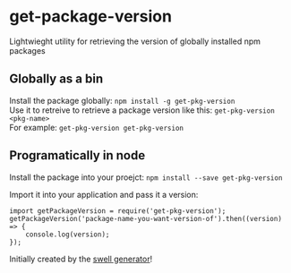 # get-package-version  
Lightwieght utility for retrieving the version of globally installed npm packages

## Globally as a bin  
Install the package globally: `npm install -g get-pkg-version`  
Use it to retreive to retrieve a package version like this: `get-pkg-version <pkg-name>`  
For example: `get-pkg-version get-pkg-version`

## Programatically in node  
Install the package into your proejct: `npm install --save get-pkg-version`  

Import it into your application and pass it a version:  
```  
import getPackageVersion = require('get-pkg-version');
getPackageVersion('package-name-you-want-version-of').then((version) => {
    console.log(version);
});
```  

Initially created by the [swell generator][parent-generator-url]!

[parent-generator-url]: https://github.com/swellaby/generator-swell